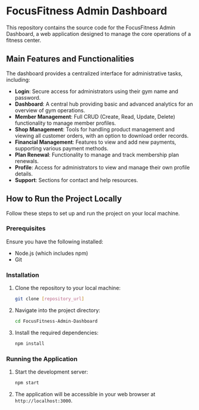 # FocusFitness Admin Dashboard

This repository contains the source code for the FocusFitness Admin Dashboard, a web application designed to manage the core operations of a fitness center.

## Main Features and Functionalities

The dashboard provides a centralized interface for administrative tasks, including:

* **Login**: Secure access for administrators using their gym name and password.
* **Dashboard**: A central hub providing basic and advanced analytics for an overview of gym operations.
* **Member Management**: Full CRUD (Create, Read, Update, Delete) functionality to manage member profiles.
* **Shop Management**: Tools for handling product management and viewing all customer orders, with an option to download order records.
* **Financial Management**: Features to view and add new payments, supporting various payment methods.
* **Plan Renewal**: Functionality to manage and track membership plan renewals.
* **Profile**: Access for administrators to view and manage their own profile details.
* **Support**: Sections for contact and help resources.

## How to Run the Project Locally

Follow these steps to set up and run the project on your local machine.

### Prerequisites

Ensure you have the following installed:

* Node.js (which includes npm)
* Git

### Installation

1. Clone the repository to your local machine:
   ```bash
   git clone [repository_url]
   ```

2. Navigate into the project directory:
   ```bash
   cd FocusFitness-Admin-Dashboard
   ```

3. Install the required dependencies:
   ```bash
   npm install
   ```

### Running the Application

1. Start the development server:
   ```bash
   npm start
   ```

2. The application will be accessible in your web browser at `http://localhost:3000`.
